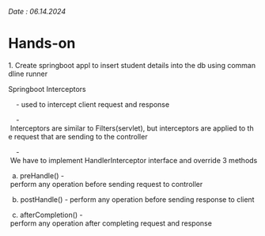
*Date : 06.14.2024*

# Hands-on


1. Create springboot appl to insert student details into the db using commandline runner

  
  

Springboot Interceptors

    - used to intercept client request and response

    - Interceptors are similar to Filters(servlet), but interceptors are applied to the request that are sending to the controller

    - We have to implement HandlerInterceptor interface and override 3 methods

  a. preHandle() - perform any operation before sending request to controller

  b. postHandle() - perform any operation before sending response to client

  c. afterCompletion() - perform any operation after completing request and response